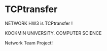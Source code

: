 # TCPtransfer

NETWORK HW3 is TCPtransfer !

KOOKMIN UNIVERSITY.
COMPUTER SCIENCE

Network Team Project!
